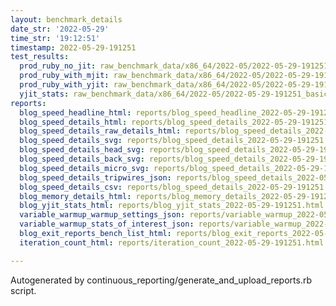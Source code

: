 ```yaml
---
layout: benchmark_details
date_str: '2022-05-29'
time_str: '19:12:51'
timestamp: 2022-05-29-191251
test_results:
  prod_ruby_no_jit: raw_benchmark_data/x86_64/2022-05/2022-05-29-191251_basic_benchmark_prod_ruby_no_jit.json
  prod_ruby_with_mjit: raw_benchmark_data/x86_64/2022-05/2022-05-29-191251_basic_benchmark_prod_ruby_with_mjit.json
  prod_ruby_with_yjit: raw_benchmark_data/x86_64/2022-05/2022-05-29-191251_basic_benchmark_prod_ruby_with_yjit.json
  yjit_stats: raw_benchmark_data/x86_64/2022-05/2022-05-29-191251_basic_benchmark_yjit_stats.json
reports:
  blog_speed_headline_html: reports/blog_speed_headline_2022-05-29-191251.html
  blog_speed_details_html: reports/blog_speed_details_2022-05-29-191251.html
  blog_speed_details_raw_details_html: reports/blog_speed_details_2022-05-29-191251.raw_details.html
  blog_speed_details_svg: reports/blog_speed_details_2022-05-29-191251.svg
  blog_speed_details_head_svg: reports/blog_speed_details_2022-05-29-191251.head.svg
  blog_speed_details_back_svg: reports/blog_speed_details_2022-05-29-191251.back.svg
  blog_speed_details_micro_svg: reports/blog_speed_details_2022-05-29-191251.micro.svg
  blog_speed_details_tripwires_json: reports/blog_speed_details_2022-05-29-191251.tripwires.json
  blog_speed_details_csv: reports/blog_speed_details_2022-05-29-191251.csv
  blog_memory_details_html: reports/blog_memory_details_2022-05-29-191251.html
  blog_yjit_stats_html: reports/blog_yjit_stats_2022-05-29-191251.html
  variable_warmup_warmup_settings_json: reports/variable_warmup_2022-05-29-191251.warmup_settings.json
  variable_warmup_stats_of_interest_json: reports/variable_warmup_2022-05-29-191251.stats_of_interest.json
  blog_exit_reports_bench_list_html: reports/blog_exit_reports_2022-05-29-191251.bench_list.html
  iteration_count_html: reports/iteration_count_2022-05-29-191251.html

---
```

Autogenerated by continuous_reporting/generate_and_upload_reports.rb script.
